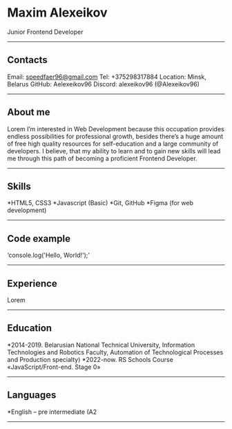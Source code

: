 # Maxim Alexeikov
Junior Frontend Developer
*****
## Contacts
Email: speedfaer96@gmail.com
Tel: +375298317884
Location: Minsk, Belarus
GitHub: Aelexeikov96
Discord: alexeikov96 (@Alexeikov96)
*****
## About me
Lorem
I’m interested in Web Development because this occupation provides endless possibilities for professional growth, besides there’s a huge amount of free high quality resources for self-education and a large community of developers. 
I believe, that my ability to learn and to gain new skills will lead me through this path of becoming a proficient Frontend Developer.
*****
## Skills
*HTML5, CSS3
*Javascript (Basic)
*Git, GitHub
*Figma (for web development)
*****
## Code example
‘console.log('Hello, World!');’
*****
## Experience
Lorem
*****
## Education
*2014-2019.  Belarusian National Technical University, Information Technologies and Robotics Faculty, Automation of Technological Processes and Production specialty)
*2022-now. RS Schools Course «JavaScript/Front-end. Stage 0»
*****
## Languages
*English – pre intermediate (A2
*****